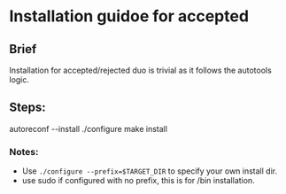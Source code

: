 
# Installation guidoe for accepted

## Brief
Installation for accepted/rejected duo is trivial as it follows the autotools logic.

## Steps:

autoreconf --install
./configure
make install 

### Notes:
- Use `./configure --prefix=$TARGET_DIR` to specify your own install dir.
- use sudo if configured with no prefix, this is for /bin installation.
